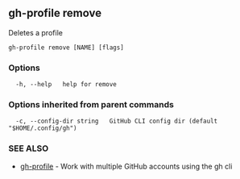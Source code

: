 ## gh-profile remove

Deletes a profile

```
gh-profile remove [NAME] [flags]
```

### Options

```
  -h, --help   help for remove
```

### Options inherited from parent commands

```
  -c, --config-dir string   GitHub CLI config dir (default "$HOME/.config/gh")
```

### SEE ALSO

* [gh-profile](gh-profile.md)	 - Work with multiple GitHub accounts using the gh cli

